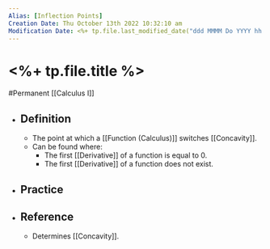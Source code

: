 ```yaml
---
Alias: [Inflection Points]
Creation Date: Thu October 13th 2022 10:32:10 am 
Modification Date: <%+ tp.file.last_modified_date("ddd MMMM Do YYYY hh:mm:ss a") %>
---
```

# <%+ tp.file.title %>
#Permanent [[Calculus I]]

- ## Definition
	- The point at which a [[Function (Calculus)]] switches [[Concavity]].
	- Can be found where:
		- The first [[Derivative]] of a function is equal to 0.
		- The first [[Derivative]] of a function does not exist.
- ## Practice
- ## Reference
	- Determines [[Concavity]].
